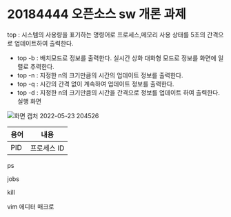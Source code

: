 # 20184444 오픈소스 sw 개론 과제

top : 시스템의 사용량을 표기하는 명령어로 프로세스,메모리 사용 상태를 5초의 간격으로 업데이트하여 출력한다.

   * top -b : 배치모드로 정보를 출력한다. 실시간 상화 대화형 모드로 정보를 화면에 일렬로 추력한다.
   * top -n : 지정한 n의 크기만큼의 시간의 업데이트 정보를 출력한다.
   * top -q : 시간의 간격 없이 계속하여 업데이트 정보를 출력한다.
   * top -d : 지정한 n의 크기만큼의 시간을 간격으로 정보를 업데이트 하여 출력한다.
실행 화면

![화면 캡처 2022-05-23 204526](https://user-images.githubusercontent.com/44859978/169813311-c9322266-fbd7-4881-a6c2-01a27528c75b.png)

|용어|내용|
|------|------|
|PID|프로세스 ID|



 ps
 
jobs

kill

vim 에디터 매크로
